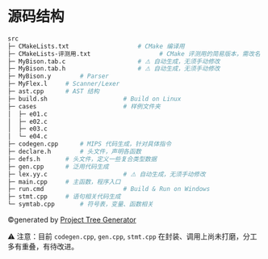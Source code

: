 # 源码结构

```Bash
src
├─ CMakeLists.txt					# CMake 编译用
├─ CMakeLists-评测用.txt					# CMake 评测用的简易版本，需改名
├─ MyBison.tab.c					# ⚠ 自动生成，无须手动修改
├─ MyBison.tab.h					# ⚠ 自动生成，无须手动修改
├─ MyBison.y		# Parser
├─ MyFlex.l		# Scanner/Lexer
├─ ast.cpp		# AST 结构
├─ build.sh						# Build on Linux
├─ cases						# 样例文件夹
│  ├─ e01.c
│  ├─ e02.c
│  ├─ e03.c
│  └─ e04.c
├─ codegen.cpp		# MIPS 代码生成，针对具体指令
├─ declare.h		# 头文件，声明各函数
├─ defs.h		# 头文件，定义一些复合类型数据
├─ gen.cpp		# 泛用代码生成
├─ lex.yy.c						# ⚠ 自动生成，无须手动修改
├─ main.cpp		# 主函数，程序入口
├─ run.cmd						# Build & Run on Windows
├─ stmt.cpp		# 语句相关代码生成
└─ symtab.cpp		# 符号表，变量、函数相关
```

©generated by [Project Tree Generator](https://woochanleee.github.io/project-tree-generator)

⚠ 注意：目前 `codegen.cpp`, `gen.cpp`, `stmt.cpp` 在封装、调用上尚未打磨，分工多有重叠，有待改进。
